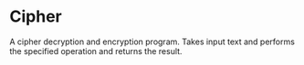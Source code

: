 # Cipher

A cipher decryption and encryption program. Takes input text and performs the specified operation and returns the result.
